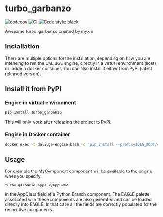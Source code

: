 # turbo_garbanzo

[![codecov](https://codecov.io/gh/myxie/turbo-garbanzo/branch/main/graph/badge.svg?token=turbo-garbanzo_token_here)](https://codecov.io/gh/myxie/turbo-garbanzo)
[![CI](https://github.com/myxie/turbo-garbanzo/actions/workflows/main.yml/badge.svg)](https://github.com/myxie/turbo-garbanzo/actions/workflows/main.yml)
[![Code style: black](https://img.shields.io/badge/code%20style-black-000000.svg)](https://github.com/psf/black)


Awesome turbo_garbanzo created by myxie

## Installation

There are multiple options for the installation, depending on how you are intending to run the DALiuGE engine, directly in a virtual environment (host) or inside a docker container. You can also install it either from PyPI (latest released version).

## Install it from PyPI

### Engine in virtual environment
```bash
pip install turbo_garbanzo
```
This will only work after releasing the project to PyPi.
### Engine in Docker container
```bash
docker exec -t daliuge-engine bash -c 'pip install --prefix=$DLG_ROOT/code turbo_garbanzo'
```
## Usage
For example the MyComponent component will be available to the engine when you specify 
```
turbo_garbanzo.apps.MyAppDROP
```
in the AppClass field of a Python Branch component. The EAGLE palette associated with these components are also generated and can be loaded directly into EAGLE. In that case all the fields are correctly populated for the respective components.

